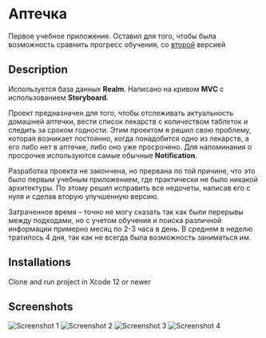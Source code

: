 # Аптечка
Первое учебное приложение. Оставил для того, чтобы была возможность сравнить прогресс обучения, со [второй](https://github.com/ZyFun/MedicineV2) версией

## Description
Используется база данных **Realm**. Написано на кривом **MVC** с использованием **Storyboard**.

Проект предназначен для того, чтобы отслеживать актуальность домашней аптечки, вести список лекарств с количеством таблеток и следить за сроком годности. Этим проектом я решил свою проблему, которая возникает постоянно, когда понадобится одно из лекарств, а его либо нет в аптечке, либо оно уже просрочено. Для напоминания о просрочке используются самые обычные **Notification**.

Разработка проекта не закончена, но прервана по той причине, что это было первым учебным приложением, где практически не было никакой архитектуры. По этому решил исправить все недочеты, написав его с нуля и сделав вторую улучшенную версию.

Затраченное время – точно не могу сказать так как были перерывы между подходами, но с учетом обучения и поиска различной информации примерно месяц по 2-3 часа в день. В среднем в неделю тратилось 4 дня, так как не всегда была возможность заниматься им.

## Installations
Clone and run project in Xcode 12 or newer

## Screenshots

![Screenshot 1](https://github.com/ZyFun/Medicines/blob/develop/Screenshots/000.PNG?raw=true)
![Screenshot 2](https://github.com/ZyFun/Medicines/blob/develop/Screenshots/001.PNG?raw=true)
![Screenshot 3](https://github.com/ZyFun/Medicines/blob/develop/Screenshots/002.PNG?raw=true)
![Screenshot 4](https://github.com/ZyFun/Medicines/blob/develop/Screenshots/003.PNG?raw=true)
